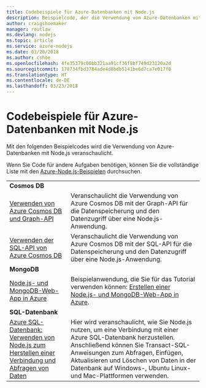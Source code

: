 ```yaml
---
title: Codebeispiele für Azure-Datenbanken mit Node.js
description: Beispielcode, der die Verwendung von Azure-Datenbanken mit Node.js veranschaulicht
author: craigshoemaker
manager: routlaw
ms.devlang: nodejs
ms.topic: article
ms.service: azure-nodejs
ms.date: 03/20/2018
ms.author: cshoe
ms.openlocfilehash: 4fe35379c00bb321aa91cf36f8bf749d23120a2d
ms.sourcegitcommit: 178734fbd3784ade4d8bdb5141be6d7ca7e017f0
ms.translationtype: HT
ms.contentlocale: de-DE
ms.lasthandoff: 03/23/2018
---
```

# <a name="azure-databases-with-nodejs-code-samples"></a>Codebeispiele für Azure-Datenbanken mit Node.js

Mit den folgenden Beispielcodes wird die Verwendung von Azure-Datenbanken mit Node.js veranschaulicht.

Wenn Sie Code für andere Aufgaben benötigen, können Sie die vollständige Liste mit den [Azure-Node.js-Beispielen](https://azure.microsoft.com/resources/samples/?term=nodejs) durchsuchen.

| | |
|---|---|
| **Cosmos DB** ||
| [Verwenden von Azure Cosmos DB und Graph-API](https://azure.microsoft.com/resources/samples/azure-cosmos-db-graph-nodejs-getting-started/) | Veranschaulicht die Verwendung von Azure Cosmos DB mit der Graph-API für die Datenspeicherung und den Datenzugriff über eine Node.js-Anwendung. |
| [Verwenden der SQL-API von Azure Cosmos DB](https://azure.microsoft.com/resources/samples/azure-cosmos-db-documentdb-nodejs-getting-started/) | Veranschaulicht die Verwendung von Azure Cosmos DB mit der SQL-API für die Datenspeicherung und den Datenzugriff über eine Node.js-Anwendung. |
| **MongoDB** ||
| [Node.js- und MongoDB-Web-App in Azure](https://azure.microsoft.com/resources/samples/meanjs/) | Beispielanwendung, die Sie für das Tutorial verwenden können: [Erstellen einer Node.js- und MongoDB-Web-App in Azure](http://docs.microsoft.com/azure/app-service-web/app-service-web-tutorial-nodejs-mongodb-app?toc=/azure/node/toc.json&bc=/azure/node/toc.json). |
| **SQL-Datenbank** ||
| [Azure SQL-Datenbank: Verwenden von Node.js zum Herstellen einer Verbindung und Abfragen von Daten](https://docs.microsoft.com/azure/sql-database/sql-database-connect-query-nodejs) | Hier wird veranschaulicht, wie Sie Node.js nutzen, um eine Verbindung mit einer Azure SQL-Datenbank herzustellen. Anschließend können Sie Transact-SQL-Anweisungen zum Abfragen, Einfügen, Aktualisieren und Löschen von Daten in der Datenbank auf Windows-, Ubuntu Linux- und Mac-Plattformen verwenden. |
